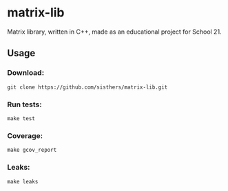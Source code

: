 # matrix-lib
Matrix library, written in C++, made as an educational project for School 21.

## Usage

### Download:
```
git clone https://github.com/sisthers/matrix-lib.git
```
### Run tests:
```
make test
```
### Coverage:
```
make gcov_report
```
### Leaks:
```
make leaks
```




